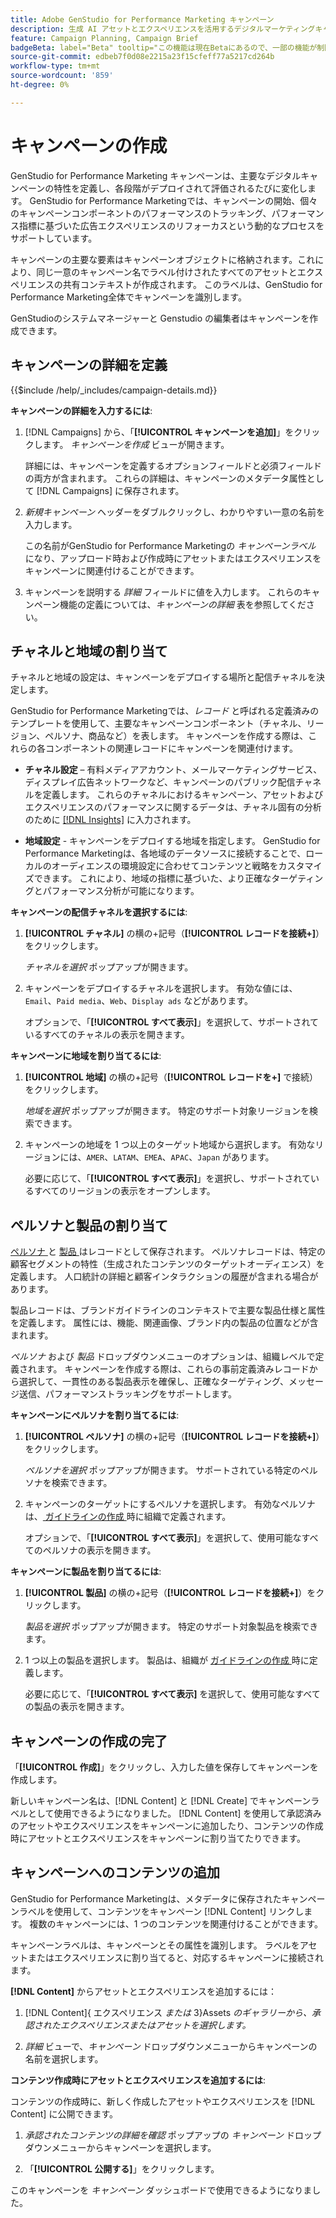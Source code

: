 ```yaml
---
title: Adobe GenStudio for Performance Marketing キャンペーン
description: 生成 AI アセットとエクスペリエンスを活用するデジタルマーケティングキャンペーンを作成および管理する方法について説明します。
feature: Campaign Planning, Campaign Brief
badgeBeta: label="Beta" tooltip="この機能は現在Betaにあるので、一部の機能が制限されるか、変更される可能性があります。"
source-git-commit: edbeb7f0d08e2215a23f15cfeff77a5217cd264b
workflow-type: tm+mt
source-wordcount: '859'
ht-degree: 0%

---
```


# キャンペーンの作成

GenStudio for Performance Marketing キャンペーンは、主要なデジタルキャンペーンの特性を定義し、各段階がデプロイされて評価されるたびに変化します。 GenStudio for Performance Marketingでは、キャンペーンの開始、個々のキャンペーンコンポーネントのパフォーマンスのトラッキング、パフォーマンス指標に基づいた広告エクスペリエンスのリフォーカスという動的なプロセスをサポートしています。

キャンペーンの主要な要素はキャンペーンオブジェクトに格納されます。これにより、同じ一意のキャンペーン名でラベル付けされたすべてのアセットとエクスペリエンスの共有コンテキストが作成されます。 このラベルは、GenStudio for Performance Marketing全体でキャンペーンを識別します。

GenStudioのシステムマネージャーと Genstudio の編集者はキャンペーンを作成できます。

## キャンペーンの詳細を定義

{{$include /help/_includes/campaign-details.md}}


**キャンペーンの詳細を入力するには**:

1. [!DNL Campaigns] から、「**[!UICONTROL キャンペーンを追加]**」をクリックします。 _キャンペーンを作成_ ビューが開きます。

   詳細には、キャンペーンを定義するオプションフィールドと必須フィールドの両方が含まれます。 これらの詳細は、キャンペーンのメタデータ属性として [!DNL Campaigns] に保存されます。

1. _新規キャンペーン_ ヘッダーをダブルクリックし、わかりやすい一意の名前を入力します。

   この名前がGenStudio for Performance Marketingの _キャンペーンラベル_ になり、アップロード時および作成時にアセットまたはエクスペリエンスをキャンペーンに関連付けることができます。

1. キャンペーンを説明する _詳細_ フィールドに値を入力します。 これらのキャンペーン機能の定義については、_キャンペーンの詳細_ 表を参照してください。

## チャネルと地域の割り当て

チャネルと地域の設定は、キャンペーンをデプロイする場所と配信チャネルを決定します。

GenStudio for Performance Marketingでは、_レコード_ と呼ばれる定義済みのテンプレートを使用して、主要なキャンペーンコンポーネント（チャネル、リージョン、ペルソナ、商品など）を表します。 キャンペーンを作成する際は、これらの各コンポーネントの関連レコードにキャンペーンを関連付けます。

* **チャネル設定** – 有料メディアアカウント、メールマーケティングサービス、ディスプレイ広告ネットワークなど、キャンペーンのパブリック配信チャネルを定義します。 これらのチャネルにおけるキャンペーン、アセットおよびエクスペリエンスのパフォーマンスに関するデータは、チャネル固有の分析のために [[!DNL Insights]](/help/user-guide/insights/overview.md) に入力されます。

* **地域設定** - キャンペーンをデプロイする地域を指定します。 GenStudio for Performance Marketingは、各地域のデータソースに接続することで、ローカルのオーディエンスの環境設定に合わせてコンテンツと戦略をカスタマイズできます。 これにより、地域の指標に基づいた、より正確なターゲティングとパフォーマンス分析が可能になります。

**キャンペーンの配信チャネルを選択するには**:

1. **[!UICONTROL チャネル]** の横の+記号（**[!UICONTROL レコードを接続+]**）をクリックします。

   _チャネルを選択_ ポップアップが開きます。

1. キャンペーンをデプロイするチャネルを選択します。 有効な値には、`Email`、`Paid media`、`Web`、`Display ads` などがあります。

   オプションで、「**[!UICONTROL すべて表示]**」を選択して、サポートされているすべてのチャネルの表示を開きます。

**キャンペーンに地域を割り当てるには**:

1. **[!UICONTROL 地域]** の横の+記号（**[!UICONTROL レコードを+]** で接続）をクリックします。

   _地域を選択_ ポップアップが開きます。 特定のサポート対象リージョンを検索できます。

1. キャンペーンの地域を 1 つ以上のターゲット地域から選択します。 有効なリージョンには、`AMER`、`LATAM`、`EMEA`、`APAC`、`Japan` があります。

   必要に応じて、「**[!UICONTROL すべて表示]**」を選択し、サポートされているすべてのリージョンの表示をオープンします。

## ペルソナと製品の割り当て

[ ペルソナ ](/help/user-guide/guidelines/personas.md) と [ 製品 ](/help/user-guide/guidelines/products.md) はレコードとして保存されます。 ペルソナレコードは、特定の顧客セグメントの特性（生成されたコンテンツのターゲットオーディエンス）を定義します。 人口統計の詳細と顧客インタラクションの履歴が含まれる場合があります。

製品レコードは、ブランドガイドラインのコンテキストで主要な製品仕様と属性を定義します。 属性には、機能、関連画像、ブランド内の製品の位置などが含まれます。

_ペルソナ_ および _製品_ ドロップダウンメニューのオプションは、組織レベルで定義されます。 キャンペーンを作成する際は、これらの事前定義済みレコードから選択して、一貫性のある製品表示を確保し、正確なターゲティング、メッセージ送信、パフォーマンストラッキングをサポートします。

**キャンペーンにペルソナを割り当てるには**:

1. **[!UICONTROL ペルソナ]** の横の+記号（**[!UICONTROL レコードを接続+]**）をクリックします。

   _ペルソナを選択_ ポップアップが開きます。 サポートされている特定のペルソナを検索できます。

1. キャンペーンのターゲットにするペルソナを選択します。 有効なペルソナは、[ ガイドラインの作成 ](/help/user-guide/guidelines/personas.md) 時に組織で定義されます。

   オプションで、「**[!UICONTROL すべて表示]**」を選択して、使用可能なすべてのペルソナの表示を開きます。

**キャンペーンに製品を割り当てるには**:

1. **[!UICONTROL 製品]** の横の+記号（**[!UICONTROL レコードを接続+]**）をクリックします。

   _製品を選択_ ポップアップが開きます。 特定のサポート対象製品を検索できます。

1. 1 つ以上の製品を選択します。 製品は、組織が [ ガイドラインの作成 ](/help/user-guide/guidelines/products.md) 時に定義します。

   必要に応じて、「**[!UICONTROL すべて表示]** を選択して、使用可能なすべての製品の表示を開きます。

## キャンペーンの作成の完了

「**[!UICONTROL 作成]**」をクリックし、入力した値を保存してキャンペーンを作成します。

新しいキャンペーン名は、[!DNL Content] と [!DNL Create] でキャンペーンラベルとして使用できるようになりました。 [!DNL Content] を使用して承認済みのアセットやエクスペリエンスをキャンペーンに追加したり、コンテンツの作成時にアセットとエクスペリエンスをキャンペーンに割り当てたりできます。

## キャンペーンへのコンテンツの追加

GenStudio for Performance Marketingは、メタデータに保存されたキャンペーンラベルを使用して、コンテンツをキャンペーン [!DNL Content] リンクします。 複数のキャンペーンには、1 つのコンテンツを関連付けることができます。

キャンペーンラベルは、キャンペーンとその属性を識別します。 ラベルをアセットまたはエクスペリエンスに割り当てると、対応するキャンペーンに接続されます。

**[!DNL Content]** からアセットとエクスペリエンスを追加するには：

1. [!DNL Content]{ エクスペリエンス _または_ 3}Assets _のギャラリーから、承認されたエクスペリエンスまたはアセットを選択します。_

1. _詳細_ ビューで、_キャンペーン_ ドロップダウンメニューからキャンペーンの名前を選択します。

**コンテンツ作成時にアセットとエクスペリエンスを追加するには**:

コンテンツの作成時に、新しく作成したアセットやエクスペリエンスを [!DNL Content] に公開できます。

1. _承認されたコンテンツの詳細を確認_ ポップアップの _キャンペーン_ ドロップダウンメニューからキャンペーンを選択します。

1. 「**[!UICONTROL 公開する]**」をクリックします。

このキャンペーンを _キャンペーン_ ダッシュボードで使用できるようになりました。
